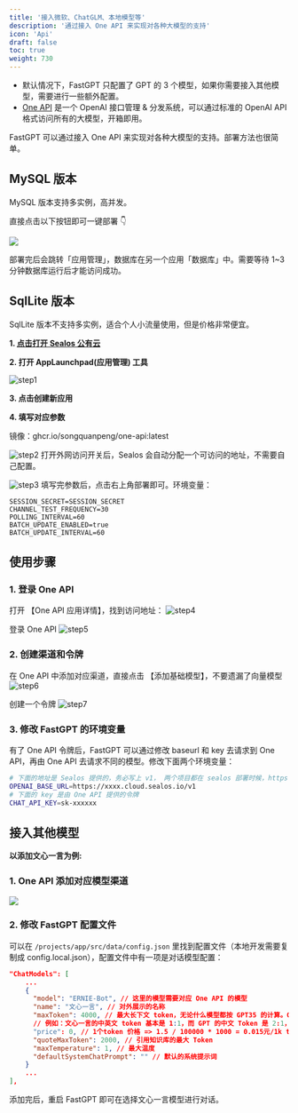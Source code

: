 ```yaml
---
title: '接入微软、ChatGLM、本地模型等'
description: '通过接入 One API 来实现对各种大模型的支持'
icon: 'Api'
draft: false
toc: true
weight: 730
---
```


* 默认情况下，FastGPT 只配置了 GPT 的 3 个模型，如果你需要接入其他模型，需要进行一些额外配置。
* [One API](https://github.com/songquanpeng/one-api) 是一个 OpenAI 接口管理 & 分发系统，可以通过标准的 OpenAI API 格式访问所有的大模型，开箱即用。

FastGPT 可以通过接入 One API 来实现对各种大模型的支持。部署方法也很简单。

## MySQL 版本

MySQL 版本支持多实例，高并发。

直接点击以下按钮即可一键部署 👇

[![](https://fastly.jsdelivr.net/gh/labring-actions/templates@main/Deploy-on-Sealos.svg)](https://cloud.sealos.io/?openapp=system-fastdeploy%3FtemplateName%3Done-api)

部署完后会跳转「应用管理」，数据库在另一个应用「数据库」中。需要等待 1~3 分钟数据库运行后才能访问成功。

## SqlLite 版本

SqlLite 版本不支持多实例，适合个人小流量使用，但是价格非常便宜。

**1. [点击打开 Sealos 公有云](https://cloud.sealos.io/)**

**2. 打开 AppLaunchpad(应用管理) 工具**

![step1](/imgs/oneapi-step1.png)

**3. 点击创建新应用**

**4. 填写对应参数**

镜像：ghcr.io/songquanpeng/one-api:latest

![step2](/imgs/oneapi-step2.png)
打开外网访问开关后，Sealos 会自动分配一个可访问的地址，不需要自己配置。

![step3](/imgs/oneapi-step3.png)
填写完参数后，点击右上角部署即可。环境变量：

```
SESSION_SECRET=SESSION_SECRET
CHANNEL_TEST_FREQUENCY=30
POLLING_INTERVAL=60
BATCH_UPDATE_ENABLED=true
BATCH_UPDATE_INTERVAL=60
```

## 使用步骤

### 1. 登录 One API

打开 【One API 应用详情】，找到访问地址：
![step4](/imgs/oneapi-step4.png)

登录 One API
![step5](/imgs/oneapi-step5.png)

### 2. 创建渠道和令牌

在 One API 中添加对应渠道，直接点击 【添加基础模型】，不要遗漏了向量模型
![step6](/imgs/oneapi-step6.png)

创建一个令牌
![step7](/imgs/oneapi-step7.png)

### 3. 修改 FastGPT 的环境变量

有了 One API 令牌后，FastGPT 可以通过修改 baseurl 和 key 去请求到 One API，再由 One API 去请求不同的模型。修改下面两个环境变量：

```bash
# 下面的地址是 Sealos 提供的，务必写上 v1， 两个项目都在 sealos 部署时候，https://xxxx.cloud.sealos.io 可以改用内网地址
OPENAI_BASE_URL=https://xxxx.cloud.sealos.io/v1
# 下面的 key 是由 One API 提供的令牌
CHAT_API_KEY=sk-xxxxxx
```

## 接入其他模型

**以添加文心一言为例:**

### 1. One API 添加对应模型渠道

![](/imgs/oneapi-demo1.png)

### 2. 修改 FastGPT 配置文件

可以在 `/projects/app/src/data/config.json` 里找到配置文件（本地开发需要复制成 config.local.json），配置文件中有一项是对话模型配置：

```json
"ChatModels": [
    ...
    {
      "model": "ERNIE-Bot", // 这里的模型需要对应 One API 的模型
      "name": "文心一言", // 对外展示的名称
      "maxToken": 4000, // 最大长下文 token，无论什么模型都按 GPT35 的计算。GPT 外的模型需要自行大致计算下这个值。可以调用官方接口去比对 Token 的倍率，然后在这里粗略计算。
      // 例如：文心一言的中英文 token 基本是 1:1，而 GPT 的中文 Token 是 2:1，如果文心一言官方最大 Token 是 4000，那么这里就可以填 8000，保险点就填 7000.
      "price": 0, // 1个token 价格 => 1.5 / 100000 * 1000 = 0.015元/1k token
      "quoteMaxToken": 2000, // 引用知识库的最大 Token
      "maxTemperature": 1, // 最大温度
      "defaultSystemChatPrompt": "" // 默认的系统提示词
    }
    ...
],
```

添加完后，重启 FastGPT 即可在选择文心一言模型进行对话。
